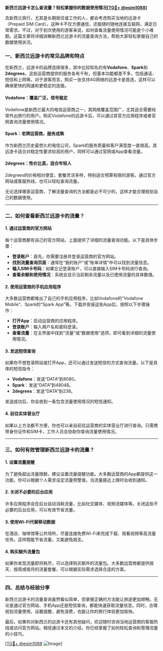 **新西兰远游卡怎么查流量？轻松掌握你的数据使用情况[[TG💪+ @esim1088](https://t.me/s/esim1088)]**

去新西兰旅行，尤其是长期居住或工作的人，都会考虑购买当地的远游卡（Prepaid SIM Card）。这种卡不仅方便通信，还能随时随地连接互联网，满足日常需求。不过，对于初次使用的游客来说，如何查看流量使用情况可能是个小难题。这篇文章将详细讲解新西兰远游卡的流量查询方法，帮助大家轻松掌握自己的数据使用状况。

### 一、新西兰远游卡的常见品牌和特点

在新西兰，远游卡的品牌选择很多，其中比较知名的有**Vodafone**、**Spark**和**2degrees**。这些运营商提供的服务各有千秋，但基本功能都差不多，包括通话、短信和上网等。对于游客而言，购买一张支持4G网络的远游卡是首选，这样可以确保更快的网速和更稳定的连接。

#### Vodafone：覆盖广泛，信号稳定
Vodafone是新西兰最大的电信运营商之一，其网络覆盖范围广，尤其适合需要经常外出旅行的用户。购买Vodafone的远游卡后，可以通过其官方应用程序或者官网查询流量使用情况。

#### Spark：老牌运营商，服务成熟
作为新西兰历史最悠久的电信公司，Spark的服务质量和客户满意度一直很高。其远游卡适合对稳定性要求较高的用户，同样可以通过官网或App查看流量。

#### 2degrees：性价比高，适合年轻人
2degrees的价格相对便宜，套餐灵活多样，特别适合预算有限的游客。通过官方网站或客服热线，也可以轻松查询流量。

无论选择哪家运营商，了解流量查询的方法都是必不可少的，这样才能合理规划自己的数据使用。

---

### 二、如何查看新西兰远游卡的流量？

#### 1. 通过运营商的官方网站
每个运营商都有自己的官方网站，上面提供了详细的流量查询功能。以下是具体步骤：

- **登录账户**：首先，你需要注册并登录运营商的官方网站。
- **找到流量查询页面**：通常在“我的账户”或“账单详情”中可以找到流量信息。
- **输入SIM卡号码**：如果忘记登录账户，可以直接输入SIM卡号码进行查询。
- **查看余额和使用情况**：系统会显示当前剩余流量以及已使用流量的具体数值。

#### 2. 使用运营商的手机应用程序
大多数运营商都推出了自己的手机应用程序，比如Vodafone的“Vodafone Mobile”、Spark的“Spark App”等。下载并安装这些App后，按照以下步骤操作：

- **打开App**：启动运营商的应用程序。
- **登录账户**：输入用户名和密码登录。
- **查看流量**：在主界面中找到“流量”或“数据使用”选项，即可看到详细的流量使用情况。

#### 3. 发送短信查询
如果你不想登录网站或打开App，还可以通过发送短信的方式查询流量。以下是具体的短信指令：

- **Vodafone**：发送“DATA”到8080。
- **Spark**：发送“DATA”到48048。
- **2degrees**：发送“DATA”到238。

发送成功后，你会收到一条包含流量使用情况的短信通知。

#### 4. 前往实体营业厅
如果以上方法都不方便，你也可以亲自前往运营商的实体营业厅进行查询。只需携带身份证件和SIM卡，工作人员会协助你查询流量使用情况。

---

### 三、如何有效管理新西兰远游卡的流量？

#### 1. 设置流量提醒
为了避免超出流量限额，建议设置流量提醒功能。大多数运营商的App都提供这一功能，你可以根据个人需求设定流量预警值，当流量接近上限时会收到通知。

#### 2. 关闭不必要的后台应用
许多应用程序会在后台自动消耗流量，比如社交媒体、视频流媒体等。关闭这些不必要的后台应用，可以有效节省流量。

#### 3. 使用Wi-Fi代替移动数据
在酒店、咖啡馆等公共场所，尽量连接免费Wi-Fi来完成下载、观看视频等高流量任务。这样既能节省流量，又能避免超支。

#### 4. 购买额外流量包
如果你发现流量即将耗尽，可以选择购买额外的流量包。大多数运营商都提供按天、按周或按月的流量套餐，可以根据实际需求选择合适的方案。

---

### 四、总结与经验分享

新西兰远游卡的流量查询虽然看似简单，但掌握正确的方法能让旅途更加顺畅。无论是通过官方网站、手机App还是短信查询，都能快速获取流量信息。同时，合理规划流量使用，设置提醒，避免浪费，也能让你的旅行体验更加愉快。

最后，如果你对新西兰的远游卡还有其他疑问，欢迎随时咨询当地运营商的客服热线或访问官方网站。相信通过本文的介绍，你已经掌握了如何轻松查询和管理流量的小技巧。

[[TG💪+ @esim1088](https://t.me/s/esim1088) ![Image](https://i.postimg.cc/4NQfJmqS/Snipaste-2025-05-13-00-14-12.png)]